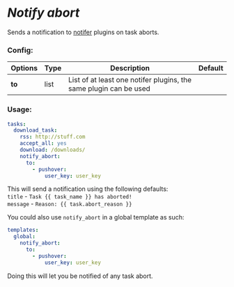 # *Notify abort*
Sends a notification to [notifer](/Plugins/Notifiers) plugins on task aborts.


### Config:

| Options |Type|  Description | Default |
| --- | ---| --- |---|
|**to**|list|List of at least one notifer plugins, the same plugin can be used 
### Usage:
```yaml
tasks:
  download_task:
    rss: http://stuff.com
    accept_all: yes
    download: /downloads/
    notify_abort:
      to:
        - pushover:
            user_key: user_key
```
This will send a notification using the following defaults:  
`title` -  `Task {{ task_name }} has aborted!`  
`message` - `Reason: {{ task.abort_reason }}`

You could also use `notify_abort` in a global template as such:
```yaml
templates:
  global:
    notify_abort:
      to:
        - pushover:
            user_key: user_key
```
Doing this will let you be notified of any task abort.